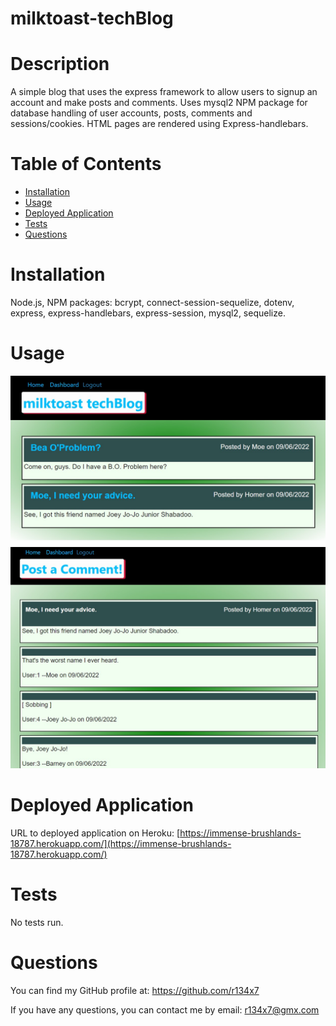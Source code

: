 # milktoast-techBlog

  # Description
  
  A simple blog that uses the express framework to allow users to signup an account and make posts and comments. Uses mysql2 NPM package for database handling of user accounts, posts, comments and sessions/cookies. HTML pages are rendered using Express-handlebars.

  # Table of Contents
  
  - [Installation](#installation)
  - [Usage](#usage)
  - [Deployed Application](#deployed-application)
  - [Tests](#tests)
  - [Questions](#questions)

  # Installation
  
  Node.js, NPM packages: bcrypt, connect-session-sequelize, dotenv, express, express-handlebars, express-session, mysql2, sequelize.

  # Usage
  
  ![homepage](assets/images/milkt1.jpg)
  ![viewing a post](assets/images/milkt2.jpg)

  # Deployed Application

  URL to deployed application on Heroku: [https://immense-brushlands-18787.herokuapp.com/](https://immense-brushlands-18787.herokuapp.com/)

  # Tests
  
  No tests run.

  # Questions
  
  You can find my GitHub profile at: https://github.com/r134x7

  If you have any questions, you can contact me by email: r134x7@gmx.com


